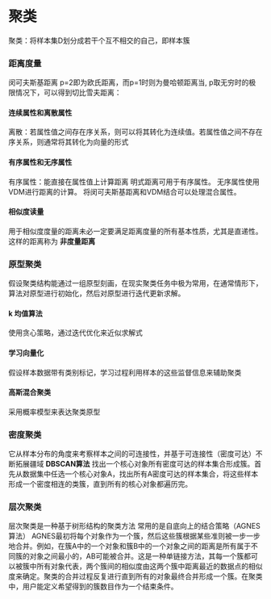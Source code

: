 # 聚类
聚类：将样本集D划分成若干个互不相交的自己，即样本簇
### 距离度量
闵可夫斯基距离
p=2即为欧氏距离，而p=1时则为曼哈顿距离当, p取无穷时的极限情况下，可以得到切比雪夫距离：
#### 连续属性和离散属性
离散：若属性值之间存在序关系，则可以将其转化为连续值。若属性值之间不存在序关系，则通常将其转化为向量的形式
#### 有序属性和无序属性
有序属性：能直接在属性值上计算距离
明式距离可用于有序属性。
无序属性使用VDM进行距离的计算。
将闵可夫斯基距离和VDM结合可以处理混合属性。

#### 相似度读量
用于相似度度量的距离未必一定要满足距离度量的所有基本性质，尤其是直递性。这样的距离称为 **非度量距离**


### 原型聚类
假设聚类结构能通过一组原型刻画，在现实聚类任务中极为常用，在通常情形下，算法对原型进行初始化，然后对原型进行迭代更新求解。
#### k 均值算法
使用贪心策略，通过迭代优化来近似求解式
#### 学习向量化
假设样本数据带有类别标记，学习过程利用样本的这些监督信息来辅助聚类
#### 高斯混合聚类
采用概率模型来表达聚类原型

### 密度聚类
它从样本分布的角度来考察样本之间的可连接性，并基于可连接性（密度可达）不断拓展疆域
**DBSCAN算法**
找出一个核心对象所有密度可达的样本集合形成簇。首先从数据集中任选一个核心对象A，找出所有A密度可达的样本集合，将这些样本形成一个密度相连的类簇，直到所有的核心对象都遍历完。

### 层次聚类
层次聚类是一种基于树形结构的聚类方法
常用的是自底向上的结合策略（AGNES算法）
AGNES最初将每个对象作为一个簇，然后这些簇根据某些准则被一步一步地合并。例如，在簇A中的一个对象和簇B中的一个对象之间的距离是所有属于不同簇的对象之间最小的，AB可能被合并。这是一种单链接方法，其每一个簇都可以被簇中所有对象代表，两个簇间的相似度由这两个簇中距离最近的数据点的相似度来确定。聚类的合并过程反复进行直到所有的对象最终合并形成一个簇。在聚类中，用户能定义希望得到的簇数目作为一个结束条件。
